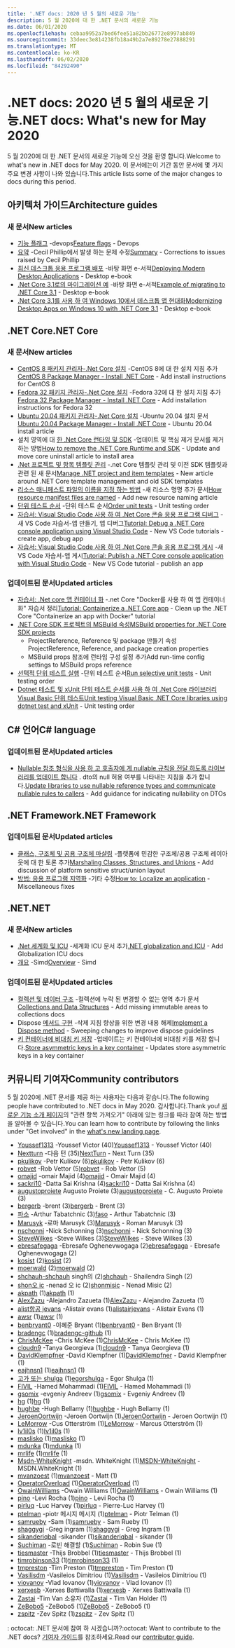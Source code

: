 ```yaml
---
title: '.NET docs: 2020 년 5 월의 새로운 기능'
description: 5 월 2020에 대 한 .NET 문서의 새로운 기능
ms.date: 06/01/2020
ms.openlocfilehash: cebaa9952a7bed6fee51a82bb26772e8997ab849
ms.sourcegitcommit: 33deec3e814238fb18a49b2a7e89278e27888291
ms.translationtype: MT
ms.contentlocale: ko-KR
ms.lasthandoff: 06/02/2020
ms.locfileid: "84292490"
---
```

# <a name="net-docs-whats-new-for-may-2020"></a><span data-ttu-id="1a1f3-103">.NET docs: 2020 년 5 월의 새로운 기능</span><span class="sxs-lookup"><span data-stu-id="1a1f3-103">.NET docs: What's new for May 2020</span></span>

<span data-ttu-id="1a1f3-104">5 월 2020에 대 한 .NET 문서의 새로운 기능에 오신 것을 환영 합니다.</span><span class="sxs-lookup"><span data-stu-id="1a1f3-104">Welcome to what's new in .NET docs for May 2020.</span></span> <span data-ttu-id="1a1f3-105">이 문서에는이 기간 동안 문서에 몇 가지 주요 변경 사항이 나와 있습니다.</span><span class="sxs-lookup"><span data-stu-id="1a1f3-105">This article lists some of the major changes to docs during this period.</span></span>

## <a name="architecture-guides"></a><span data-ttu-id="1a1f3-106">아키텍처 가이드</span><span class="sxs-lookup"><span data-stu-id="1a1f3-106">Architecture guides</span></span>

### <a name="new-articles"></a><span data-ttu-id="1a1f3-107">새 문서</span><span class="sxs-lookup"><span data-stu-id="1a1f3-107">New articles</span></span>

- <span data-ttu-id="1a1f3-108">[기능 플래그](../architecture/cloud-native/feature-flags.md) -devops</span><span class="sxs-lookup"><span data-stu-id="1a1f3-108">[Feature flags](../architecture/cloud-native/feature-flags.md) - Devops</span></span>
- <span data-ttu-id="1a1f3-109">[요약](../architecture/cloud-native/summary.md) -Cecil Phillip에서 발생 하는 문제 수정</span><span class="sxs-lookup"><span data-stu-id="1a1f3-109">[Summary](../architecture/cloud-native/summary.md) - Corrections to issues raised by Cecil Phillip</span></span>
- <span data-ttu-id="1a1f3-110">[최신 데스크톱 응용 프로그램 배포](../architecture/modernize-desktop/deploy-modern-applications.md) -바탕 화면 e-서적</span><span class="sxs-lookup"><span data-stu-id="1a1f3-110">[Deploying Modern Desktop Applications](../architecture/modernize-desktop/deploy-modern-applications.md) - Desktop e-book</span></span>
- <span data-ttu-id="1a1f3-111">[.Net Core 3.1로의 마이그레이션 예](../architecture/modernize-desktop/example-migration-core.md) -바탕 화면 e-서적</span><span class="sxs-lookup"><span data-stu-id="1a1f3-111">[Example of migrating to .NET Core 3.1](../architecture/modernize-desktop/example-migration-core.md) - Desktop e-book</span></span>
- <span data-ttu-id="1a1f3-112">[.Net Core 3.1를 사용 하 여 Windows 10에서 데스크톱 앱 현대화](../architecture/modernize-desktop/index.md)</span><span class="sxs-lookup"><span data-stu-id="1a1f3-112">[Modernizing Desktop Apps on Windows 10 with .NET Core 3.1](../architecture/modernize-desktop/index.md) - Desktop e-book</span></span>

## <a name="net-core"></a><span data-ttu-id="1a1f3-113">.NET Core</span><span class="sxs-lookup"><span data-stu-id="1a1f3-113">.NET Core</span></span>

### <a name="new-articles"></a><span data-ttu-id="1a1f3-114">새 문서</span><span class="sxs-lookup"><span data-stu-id="1a1f3-114">New articles</span></span>

- <span data-ttu-id="1a1f3-115">[CentOS 8 패키지 관리자-.Net Core 설치](../core/install/linux-package-manager-centos8.md) -CentOS 8에 대 한 설치 지침 추가</span><span class="sxs-lookup"><span data-stu-id="1a1f3-115">[CentOS 8 Package Manager - Install .NET Core](../core/install/linux-package-manager-centos8.md) - Add install instructions for CentOS 8</span></span>
- <span data-ttu-id="1a1f3-116">[Fedora 32 패키지 관리자-.Net Core 설치](../core/install/linux-package-manager-fedora32.md) -Fedora 32에 대 한 설치 지침 추가</span><span class="sxs-lookup"><span data-stu-id="1a1f3-116">[Fedora 32 Package Manager - Install .NET Core](../core/install/linux-package-manager-fedora32.md) - Add installation instructions for Fedora 32</span></span>
- <span data-ttu-id="1a1f3-117">[Ubuntu 20.04 패키지 관리자-.Net Core 설치](../core/install/linux-package-manager-ubuntu-2004.md) -Ubuntu 20.04 설치 문서</span><span class="sxs-lookup"><span data-stu-id="1a1f3-117">[Ubuntu 20.04 Package Manager - Install .NET Core](../core/install/linux-package-manager-ubuntu-2004.md) - Ubuntu 20.04 install article</span></span>
- <span data-ttu-id="1a1f3-118">설치 영역에 대 [한 .Net Core 런타임 및 SDK](../core/install/remove-runtime-sdk-versions.md) -업데이트 및 핵심 제거 문서를 제거 하는 방법</span><span class="sxs-lookup"><span data-stu-id="1a1f3-118">[How to remove the .NET Core Runtime and SDK](../core/install/remove-runtime-sdk-versions.md) - Update and move core uninstall article to install area</span></span>
- <span data-ttu-id="1a1f3-119">[.Net 프로젝트 및 항목 템플릿 관리](../core/install/templates.md) -.net Core 템플릿 관리 및 이전 SDK 템플릿과 관련 된 새 문서</span><span class="sxs-lookup"><span data-stu-id="1a1f3-119">[Manage .NET project and item templates](../core/install/templates.md) - New article around .NET Core template management and old SDK templates</span></span>
- <span data-ttu-id="1a1f3-120">[리소스 매니페스트 파일의 이름을 지정 하는 방법](../core/resources/manifest-file-names.md) -새 리소스 명명 추가 문서</span><span class="sxs-lookup"><span data-stu-id="1a1f3-120">[How resource manifest files are named](../core/resources/manifest-file-names.md) - Add new resource naming article</span></span>
- <span data-ttu-id="1a1f3-121">[단위 테스트 순서](../core/testing/order-unit-tests.md) -단위 테스트 순서</span><span class="sxs-lookup"><span data-stu-id="1a1f3-121">[Order unit tests](../core/testing/order-unit-tests.md) - Unit testing order</span></span>
- <span data-ttu-id="1a1f3-122">[자습서: Visual Studio Code 사용 하 여 .Net Core 콘솔 응용 프로그램 디버그](../core/tutorials/debugging-with-visual-studio-code.md) -새 VS Code 자습서-앱 만들기, 앱 디버그</span><span class="sxs-lookup"><span data-stu-id="1a1f3-122">[Tutorial: Debug a .NET Core console application using Visual Studio Code](../core/tutorials/debugging-with-visual-studio-code.md) - New VS Code tutorials - create app, debug app</span></span>
- <span data-ttu-id="1a1f3-123">[자습서: Visual Studio Code 사용 하 여 .Net Core 콘솔 응용 프로그램 게시](../core/tutorials/publishing-with-visual-studio-code.md) -새 VS Code 자습서-앱 게시</span><span class="sxs-lookup"><span data-stu-id="1a1f3-123">[Tutorial: Publish a .NET Core console application with Visual Studio Code](../core/tutorials/publishing-with-visual-studio-code.md) - New VS Code tutorial - publish an app</span></span>

### <a name="updated-articles"></a><span data-ttu-id="1a1f3-124">업데이트된 문서</span><span class="sxs-lookup"><span data-stu-id="1a1f3-124">Updated articles</span></span>

- <span data-ttu-id="1a1f3-125">[자습서: .Net core 앱 컨테이너 화](../core/docker/build-container.md) -.net Core "Docker를 사용 하 여 앱 컨테이너 화" 자습서 정리</span><span class="sxs-lookup"><span data-stu-id="1a1f3-125">[Tutorial: Containerize a .NET Core app](../core/docker/build-container.md) - Clean up the .NET Core "Containerize an app with Docker" tutorial</span></span>
- [<span data-ttu-id="1a1f3-126">.NET Core SDK 프로젝트의 MSBuild 속성</span><span class="sxs-lookup"><span data-stu-id="1a1f3-126">MSBuild properties for .NET Core SDK projects</span></span>](../core/project-sdk/msbuild-props.md)
  - <span data-ttu-id="1a1f3-127">ProjectReference, Reference 및 package 만들기 속성</span><span class="sxs-lookup"><span data-stu-id="1a1f3-127">ProjectReference, Reference, and package creation properties</span></span>
  - <span data-ttu-id="1a1f3-128">MSBuild props 참조에 런타임 구성 설정 추가</span><span class="sxs-lookup"><span data-stu-id="1a1f3-128">Add run-time config settings to MSBuild props reference</span></span>
- <span data-ttu-id="1a1f3-129">[선택적 단위 테스트 실행](../core/testing/selective-unit-tests.md) -단위 테스트 순서</span><span class="sxs-lookup"><span data-stu-id="1a1f3-129">[Run selective unit tests](../core/testing/selective-unit-tests.md) - Unit testing order</span></span>
- <span data-ttu-id="1a1f3-130">[Dotnet 테스트 및 xUnit 단위 테스트 순서를 사용 하 여 .Net Core 라이브러리 Visual Basic 단위 테스트](../core/testing/unit-testing-visual-basic-with-dotnet-test.md)</span><span class="sxs-lookup"><span data-stu-id="1a1f3-130">[Unit testing Visual Basic .NET Core libraries using dotnet test and xUnit](../core/testing/unit-testing-visual-basic-with-dotnet-test.md) - Unit testing order</span></span>

## <a name="c-language"></a><span data-ttu-id="1a1f3-131">C# 언어</span><span class="sxs-lookup"><span data-stu-id="1a1f3-131">C# language</span></span>

### <a name="updated-articles"></a><span data-ttu-id="1a1f3-132">업데이트된 문서</span><span class="sxs-lookup"><span data-stu-id="1a1f3-132">Updated articles</span></span>

- <span data-ttu-id="1a1f3-133">[Nullable 참조 형식을 사용 하 고 호출자에 게 nullable 규칙을 전달 하도록 라이브러리를 업데이트 합니다](../csharp/nullable-migration-strategies.md) . dto의 null 허용 여부를 나타내는 지침을 추가 합니다.</span><span class="sxs-lookup"><span data-stu-id="1a1f3-133">[Update libraries to use nullable reference types and communicate nullable rules to callers](../csharp/nullable-migration-strategies.md) - Add guidance for indicating nullability on DTOs</span></span>

## <a name="net-framework"></a><span data-ttu-id="1a1f3-134">.NET Framework</span><span class="sxs-lookup"><span data-stu-id="1a1f3-134">.NET Framework</span></span>

### <a name="updated-articles"></a><span data-ttu-id="1a1f3-135">업데이트된 문서</span><span class="sxs-lookup"><span data-stu-id="1a1f3-135">Updated articles</span></span>

- <span data-ttu-id="1a1f3-136">[클래스, 구조체 및 공용 구조체 마샬링](../framework/interop/marshaling-classes-structures-and-unions.md) -플랫폼에 민감한 구조체/공용 구조체 레이아웃에 대 한 토론 추가</span><span class="sxs-lookup"><span data-stu-id="1a1f3-136">[Marshaling Classes, Structures, and Unions](../framework/interop/marshaling-classes-structures-and-unions.md) - Add discussion of platform sensitive struct/union layout</span></span>
- <span data-ttu-id="1a1f3-137">[방법: 응용 프로그램 지역화](../framework/wpf/advanced/how-to-localize-an-application.md) -기타 수정</span><span class="sxs-lookup"><span data-stu-id="1a1f3-137">[How to: Localize an application](../framework/wpf/advanced/how-to-localize-an-application.md) - Miscellaneous fixes</span></span>

## <a name="net"></a><span data-ttu-id="1a1f3-138">.NET</span><span class="sxs-lookup"><span data-stu-id="1a1f3-138">.NET</span></span>

### <a name="new-articles"></a><span data-ttu-id="1a1f3-139">새 문서</span><span class="sxs-lookup"><span data-stu-id="1a1f3-139">New articles</span></span>

- <span data-ttu-id="1a1f3-140">[.Net 세계화 및 ICU](../standard/globalization-localization/globalization-icu.md) -세계화 ICU 문서 추가</span><span class="sxs-lookup"><span data-stu-id="1a1f3-140">[.NET globalization and ICU](../standard/globalization-localization/globalization-icu.md) - Add Globalization ICU docs</span></span>
- <span data-ttu-id="1a1f3-141">[개요](../standard/simd.md) -Simd</span><span class="sxs-lookup"><span data-stu-id="1a1f3-141">[Overview](../standard/simd.md) - Simd</span></span>

### <a name="updated-articles"></a><span data-ttu-id="1a1f3-142">업데이트된 문서</span><span class="sxs-lookup"><span data-stu-id="1a1f3-142">Updated articles</span></span>

- <span data-ttu-id="1a1f3-143">[컬렉션 및 데이터 구조](../standard/collections/index.md) -컬렉션에 누락 된 변경할 수 없는 영역 추가 문서</span><span class="sxs-lookup"><span data-stu-id="1a1f3-143">[Collections and Data Structures](../standard/collections/index.md) - Add missing immutable areas to collections docs</span></span>
- <span data-ttu-id="1a1f3-144">Dispose [메서드 구현](../standard/garbage-collection/implementing-dispose.md) -삭제 지침 향상을 위한 변경 내용 해제</span><span class="sxs-lookup"><span data-stu-id="1a1f3-144">[Implement a Dispose method](../standard/garbage-collection/implementing-dispose.md) - Sweeping changes to improve dispose guidelines</span></span>
- <span data-ttu-id="1a1f3-145">[키 컨테이너에 비대칭 키 저장](../standard/security/how-to-store-asymmetric-keys-in-a-key-container.md) -업데이트는 키 컨테이너에 비대칭 키를 저장 합니다.</span><span class="sxs-lookup"><span data-stu-id="1a1f3-145">[Store asymmetric keys in a key container](../standard/security/how-to-store-asymmetric-keys-in-a-key-container.md) - Updates store asymmetric keys in a key container</span></span>

## <a name="community-contributors"></a><span data-ttu-id="1a1f3-146">커뮤니티 기여자</span><span class="sxs-lookup"><span data-stu-id="1a1f3-146">Community contributors</span></span>

<span data-ttu-id="1a1f3-147">5 월 2020에 .NET 문서를 제공 하는 사용자는 다음과 같습니다.</span><span class="sxs-lookup"><span data-stu-id="1a1f3-147">The following people have contributed to .NET docs in May 2020.</span></span> <span data-ttu-id="1a1f3-148">감사합니다.</span><span class="sxs-lookup"><span data-stu-id="1a1f3-148">Thank you!</span></span> <span data-ttu-id="1a1f3-149">[새로운 기능 소개 페이지](index.yml)의 "관련 항목 가져오기" 아래에 있는 링크를 따라 참여 하는 방법을 알아볼 수 있습니다.</span><span class="sxs-lookup"><span data-stu-id="1a1f3-149">You can learn how to contribute by following the links under "Get involved" in the [what's new landing page](index.yml).</span></span>

- <span data-ttu-id="1a1f3-150">[Youssef1313](https://github.com/Youssef1313) -Youssef Victor (40)</span><span class="sxs-lookup"><span data-stu-id="1a1f3-150">[Youssef1313](https://github.com/Youssef1313) - Youssef Victor (40)</span></span>
- <span data-ttu-id="1a1f3-151">[Nextturn](https://github.com/NextTurn) -다음 턴 (35)</span><span class="sxs-lookup"><span data-stu-id="1a1f3-151">[NextTurn](https://github.com/NextTurn) - Next Turn (35)</span></span>
- <span data-ttu-id="1a1f3-152">[pkulikov](https://github.com/pkulikov) -Petr Kulikov (6)</span><span class="sxs-lookup"><span data-stu-id="1a1f3-152">[pkulikov](https://github.com/pkulikov) - Petr Kulikov (6)</span></span>
- <span data-ttu-id="1a1f3-153">[robvet](https://github.com/robvet) -Rob Vettor (5)</span><span class="sxs-lookup"><span data-stu-id="1a1f3-153">[robvet](https://github.com/robvet) - Rob Vettor (5)</span></span>
- <span data-ttu-id="1a1f3-154">[omajid](https://github.com/omajid) -omair Majid (4)</span><span class="sxs-lookup"><span data-stu-id="1a1f3-154">[omajid](https://github.com/omajid) - Omair Majid (4)</span></span>
- <span data-ttu-id="1a1f3-155">[sackri10](https://github.com/sackri10) -Datta Sai Krishna (4)</span><span class="sxs-lookup"><span data-stu-id="1a1f3-155">[sackri10](https://github.com/sackri10) - Datta Sai Krishna (4)</span></span>
- <span data-ttu-id="1a1f3-156">[augustoproiete](https://github.com/augustoproiete) Augusto Proiete (3)</span><span class="sxs-lookup"><span data-stu-id="1a1f3-156">[augustoproiete](https://github.com/augustoproiete) - C. Augusto Proiete (3)</span></span>
- <span data-ttu-id="1a1f3-157">[bergerb](https://github.com/bergerb) -brent (3)</span><span class="sxs-lookup"><span data-stu-id="1a1f3-157">[bergerb](https://github.com/bergerb) - Brent (3)</span></span>
- <span data-ttu-id="1a1f3-158">[파소](https://github.com/faso) -Arthur Tabatchnic (3)</span><span class="sxs-lookup"><span data-stu-id="1a1f3-158">[faso](https://github.com/faso) - Arthur Tabatchnic (3)</span></span>
- <span data-ttu-id="1a1f3-159">[Marusyk](https://github.com/Marusyk) -로마 Marusyk (3)</span><span class="sxs-lookup"><span data-stu-id="1a1f3-159">[Marusyk](https://github.com/Marusyk) - Roman Marusyk (3)</span></span>
- <span data-ttu-id="1a1f3-160">[nschonni](https://github.com/nschonni) -Nick Schonning (3)</span><span class="sxs-lookup"><span data-stu-id="1a1f3-160">[nschonni](https://github.com/nschonni) - Nick Schonning (3)</span></span>
- <span data-ttu-id="1a1f3-161">[SteveWilkes](https://github.com/SteveWilkes) -Steve Wilkes (3)</span><span class="sxs-lookup"><span data-stu-id="1a1f3-161">[SteveWilkes](https://github.com/SteveWilkes) - Steve Wilkes (3)</span></span>
- <span data-ttu-id="1a1f3-162">[ebresafegaga](https://github.com/ebresafegaga) -Ebresafe Oghenevwogaga (2)</span><span class="sxs-lookup"><span data-stu-id="1a1f3-162">[ebresafegaga](https://github.com/ebresafegaga) - Ebresafe Oghenevwogaga (2)</span></span>
- <span data-ttu-id="1a1f3-163">[kosist](https://github.com/kosist) (2)</span><span class="sxs-lookup"><span data-stu-id="1a1f3-163">[kosist](https://github.com/kosist) (2)</span></span>
- <span data-ttu-id="1a1f3-164">[moerwald](https://github.com/moerwald) (2)</span><span class="sxs-lookup"><span data-stu-id="1a1f3-164">[moerwald](https://github.com/moerwald) (2)</span></span>
- <span data-ttu-id="1a1f3-165">[shchauh-shchauh](https://github.com/shchauh) singh의 (2)</span><span class="sxs-lookup"><span data-stu-id="1a1f3-165">[shchauh](https://github.com/shchauh) - Shailendra Singh (2)</span></span>
- <span data-ttu-id="1a1f3-166">[shon오 ic](https://github.com/shonmisic) -nenad 오 ic (2)</span><span class="sxs-lookup"><span data-stu-id="1a1f3-166">[shonmisic](https://github.com/shonmisic) - Nenad Misic (2)</span></span>
- <span data-ttu-id="1a1f3-167">[akpath](https://github.com/akpath) (1)</span><span class="sxs-lookup"><span data-stu-id="1a1f3-167">[akpath](https://github.com/akpath) (1)</span></span>
- <span data-ttu-id="1a1f3-168">[AlexZazu](https://github.com/AlexZazu) -Alejandro Zazueta (1)</span><span class="sxs-lookup"><span data-stu-id="1a1f3-168">[AlexZazu](https://github.com/AlexZazu) - Alejandro Zazueta (1)</span></span>
- <span data-ttu-id="1a1f3-169">[alist항공 jevans](https://github.com/alistairjevans) -Alistair evans (1)</span><span class="sxs-lookup"><span data-stu-id="1a1f3-169">[alistairjevans](https://github.com/alistairjevans) - Alistair Evans (1)</span></span>
- <span data-ttu-id="1a1f3-170">[awsr](https://github.com/awsr) (1)</span><span class="sxs-lookup"><span data-stu-id="1a1f3-170">[awsr](https://github.com/awsr) (1)</span></span>
- <span data-ttu-id="1a1f3-171">[benbryant0](https://github.com/benbryant0) -이혜준 Bryant (1)</span><span class="sxs-lookup"><span data-stu-id="1a1f3-171">[benbryant0](https://github.com/benbryant0) - Ben Bryant (1)</span></span>
- <span data-ttu-id="1a1f3-172">[bradengc](https://github.com/bradengc-github) (1)</span><span class="sxs-lookup"><span data-stu-id="1a1f3-172">[bradengc-github](https://github.com/bradengc-github) (1)</span></span>
- <span data-ttu-id="1a1f3-173">[ChrisMcKee](https://github.com/ChrisMcKee) -Chris McKee (1)</span><span class="sxs-lookup"><span data-stu-id="1a1f3-173">[ChrisMcKee](https://github.com/ChrisMcKee) - Chris McKee (1)</span></span>
- <span data-ttu-id="1a1f3-174">[cloudn9](https://github.com/cloudn9) -Tanya Georgieva (1)</span><span class="sxs-lookup"><span data-stu-id="1a1f3-174">[cloudn9](https://github.com/cloudn9) - Tanya Georgieva (1)</span></span>
- <span data-ttu-id="1a1f3-175">[DavidKlempfner](https://github.com/DavidKlempfner) -David Klempfner (1)</span><span class="sxs-lookup"><span data-stu-id="1a1f3-175">[DavidKlempfner](https://github.com/DavidKlempfner) - David Klempfner (1)</span></span>
- <span data-ttu-id="1a1f3-176">[eajhnsn1](https://github.com/eajhnsn1) (1)</span><span class="sxs-lookup"><span data-stu-id="1a1f3-176">[eajhnsn1](https://github.com/eajhnsn1) (1)</span></span>
- <span data-ttu-id="1a1f3-177">[고가 또는 shulga](https://github.com/egorshulga) (1)</span><span class="sxs-lookup"><span data-stu-id="1a1f3-177">[egorshulga](https://github.com/egorshulga) - Egor Shulga (1)</span></span>
- <span data-ttu-id="1a1f3-178">[FIVIL](https://github.com/FIVIL) -Hamed Mohammadi (1)</span><span class="sxs-lookup"><span data-stu-id="1a1f3-178">[FIVIL](https://github.com/FIVIL) - Hamed Mohammadi (1)</span></span>
- <span data-ttu-id="1a1f3-179">[gsomix](https://github.com/gsomix) -evgeniy Andreev (1)</span><span class="sxs-lookup"><span data-stu-id="1a1f3-179">[gsomix](https://github.com/gsomix) - Evgeniy Andreev (1)</span></span>
- <span data-ttu-id="1a1f3-180">[hg](https://github.com/hg) (1)</span><span class="sxs-lookup"><span data-stu-id="1a1f3-180">[hg](https://github.com/hg) (1)</span></span>
- <span data-ttu-id="1a1f3-181">[hughbe](https://github.com/hughbe) -Hugh Bellamy (1)</span><span class="sxs-lookup"><span data-stu-id="1a1f3-181">[hughbe](https://github.com/hughbe) - Hugh Bellamy (1)</span></span>
- <span data-ttu-id="1a1f3-182">[JeroenOortwijn](https://github.com/JeroenOortwijn) -Jeroen Oortwijn (1)</span><span class="sxs-lookup"><span data-stu-id="1a1f3-182">[JeroenOortwijn](https://github.com/JeroenOortwijn) - Jeroen Oortwijn (1)</span></span>
- <span data-ttu-id="1a1f3-183">[LeMorrow](https://github.com/LeMorrow) -Cus Otterström (1)</span><span class="sxs-lookup"><span data-stu-id="1a1f3-183">[LeMorrow](https://github.com/LeMorrow) - Marcus Otterström (1)</span></span>
- <span data-ttu-id="1a1f3-184">[lv1il0s](https://github.com/lv1il0s) (1)</span><span class="sxs-lookup"><span data-stu-id="1a1f3-184">[lv1il0s](https://github.com/lv1il0s) (1)</span></span>
- <span data-ttu-id="1a1f3-185">[maslisko](https://github.com/maslisko) (1)</span><span class="sxs-lookup"><span data-stu-id="1a1f3-185">[maslisko](https://github.com/maslisko) (1)</span></span>
- <span data-ttu-id="1a1f3-186">[mdunka](https://github.com/mdunka) (1)</span><span class="sxs-lookup"><span data-stu-id="1a1f3-186">[mdunka](https://github.com/mdunka) (1)</span></span>
- <span data-ttu-id="1a1f3-187">[mrlife](https://github.com/mrlife) (1)</span><span class="sxs-lookup"><span data-stu-id="1a1f3-187">[mrlife](https://github.com/mrlife) (1)</span></span>
- <span data-ttu-id="1a1f3-188">[Msdn-WhiteKnight](https://github.com/MSDN-WhiteKnight) -msdn. WhiteKnight (1)</span><span class="sxs-lookup"><span data-stu-id="1a1f3-188">[MSDN-WhiteKnight](https://github.com/MSDN-WhiteKnight) - MSDN.WhiteKnight (1)</span></span>
- <span data-ttu-id="1a1f3-189">[mvanzoest](https://github.com/mvanzoest) (1)</span><span class="sxs-lookup"><span data-stu-id="1a1f3-189">[mvanzoest](https://github.com/mvanzoest) - Matt (1)</span></span>
- <span data-ttu-id="1a1f3-190">[OperatorOverload](https://github.com/OperatorOverload) (1)</span><span class="sxs-lookup"><span data-stu-id="1a1f3-190">[OperatorOverload](https://github.com/OperatorOverload) (1)</span></span>
- <span data-ttu-id="1a1f3-191">[OwainWilliams](https://github.com/OwainWilliams) -Owain Williams (1)</span><span class="sxs-lookup"><span data-stu-id="1a1f3-191">[OwainWilliams](https://github.com/OwainWilliams) - Owain Williams (1)</span></span>
- <span data-ttu-id="1a1f3-192">[pino](https://github.com/pino) -Levi Rocha (1)</span><span class="sxs-lookup"><span data-stu-id="1a1f3-192">[pino](https://github.com/pino) - Levi Rocha (1)</span></span>
- <span data-ttu-id="1a1f3-193">[pirluq](https://github.com/pirluq) -Luc Harvey (1)</span><span class="sxs-lookup"><span data-stu-id="1a1f3-193">[pirluq](https://github.com/pirluq) - Pierre-Luc Harvey (1)</span></span>
- <span data-ttu-id="1a1f3-194">[ptelman](https://github.com/ptelman) -piotr 메시지 메시지 (1)</span><span class="sxs-lookup"><span data-stu-id="1a1f3-194">[ptelman](https://github.com/ptelman) - Piotr Telman (1)</span></span>
- <span data-ttu-id="1a1f3-195">[samrueby](https://github.com/samrueby) -Sam (1)</span><span class="sxs-lookup"><span data-stu-id="1a1f3-195">[samrueby](https://github.com/samrueby) - Sam Rueby (1)</span></span>
- <span data-ttu-id="1a1f3-196">[shaggygi](https://github.com/shaggygi) -Greg ingram (1)</span><span class="sxs-lookup"><span data-stu-id="1a1f3-196">[shaggygi](https://github.com/shaggygi) - Greg Ingram (1)</span></span>
- <span data-ttu-id="1a1f3-197">[sikanderiqbal](https://github.com/sikanderiqbal) -sikander (1)</span><span class="sxs-lookup"><span data-stu-id="1a1f3-197">[sikanderiqbal](https://github.com/sikanderiqbal) - sikander (1)</span></span>
- <span data-ttu-id="1a1f3-198">[Suchiman](https://github.com/Suchiman) -로빈 해결할 (1)</span><span class="sxs-lookup"><span data-stu-id="1a1f3-198">[Suchiman](https://github.com/Suchiman) - Robin Sue (1)</span></span>
- <span data-ttu-id="1a1f3-199">[tiesmaster](https://github.com/tiesmaster) -Thijs Brobbel (1)</span><span class="sxs-lookup"><span data-stu-id="1a1f3-199">[tiesmaster](https://github.com/tiesmaster) - Thijs Brobbel (1)</span></span>
- <span data-ttu-id="1a1f3-200">[timrobinson33](https://github.com/timrobinson33) (1)</span><span class="sxs-lookup"><span data-stu-id="1a1f3-200">[timrobinson33](https://github.com/timrobinson33) (1)</span></span>
- <span data-ttu-id="1a1f3-201">[tmpreston](https://github.com/tmpreston) -Tim Preston (1)</span><span class="sxs-lookup"><span data-stu-id="1a1f3-201">[tmpreston](https://github.com/tmpreston) - Tim Preston (1)</span></span>
- <span data-ttu-id="1a1f3-202">[Vasilisdm](https://github.com/Vasilisdm) -Vasileios Dimitriou (1)</span><span class="sxs-lookup"><span data-stu-id="1a1f3-202">[Vasilisdm](https://github.com/Vasilisdm) - Vasileios Dimitriou (1)</span></span>
- <span data-ttu-id="1a1f3-203">[viovanov](https://github.com/viovanov) -Vlad Iovanov (1)</span><span class="sxs-lookup"><span data-stu-id="1a1f3-203">[viovanov](https://github.com/viovanov) - Vlad Iovanov (1)</span></span>
- <span data-ttu-id="1a1f3-204">[xerxesb](https://github.com/xerxesb) -Xerxes Battiwalla (1)</span><span class="sxs-lookup"><span data-stu-id="1a1f3-204">[xerxesb](https://github.com/xerxesb) - Xerxes Battiwalla (1)</span></span>
- <span data-ttu-id="1a1f3-205">[Zastai](https://github.com/Zastai) -Tim Van 소유자 (1)</span><span class="sxs-lookup"><span data-stu-id="1a1f3-205">[Zastai](https://github.com/Zastai) - Tim Van Holder (1)</span></span>
- <span data-ttu-id="1a1f3-206">[ZeBobo5](https://github.com/ZeBobo5) -ZeBobo5 (1)</span><span class="sxs-lookup"><span data-stu-id="1a1f3-206">[ZeBobo5](https://github.com/ZeBobo5) - ZeBobo5 (1)</span></span>
- <span data-ttu-id="1a1f3-207">[zspitz](https://github.com/zspitz) -Zev Spitz (1)</span><span class="sxs-lookup"><span data-stu-id="1a1f3-207">[zspitz](https://github.com/zspitz) - Zev Spitz (1)</span></span>

<span data-ttu-id="1a1f3-208">: octocat: .NET 문서에 참여 하 시겠습니까?</span><span class="sxs-lookup"><span data-stu-id="1a1f3-208">:octocat: Want to contribute to the .NET docs?</span></span> <span data-ttu-id="1a1f3-209">[기여자 가이드](https://docs.microsoft.com/contribute/dotnet/dotnet-contribute)를 참조하세요.</span><span class="sxs-lookup"><span data-stu-id="1a1f3-209">Read our [contributor guide](https://docs.microsoft.com/contribute/dotnet/dotnet-contribute).</span></span>
